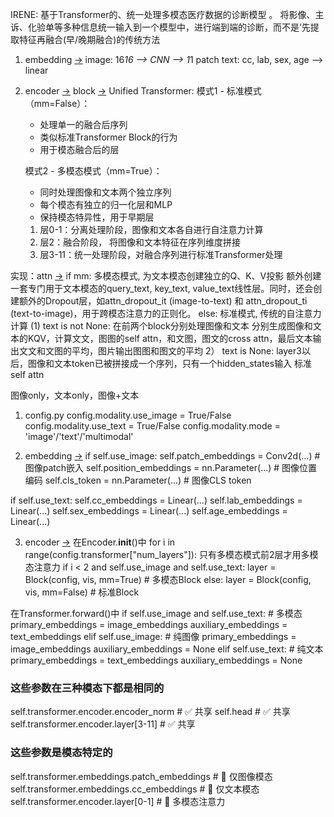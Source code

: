 IRENE:
基于Transformer的、统一处理多模态医疗数据的诊断模型 。
将影像、主诉、化验单等多种信息统一输入到一个模型中，进行端到端的诊断，而不是‘先提取特征再融合(早/晚期融合)的传统方法 

1. embedding [→](embed.py)
image: 16*16 --> CNN --> 1*1 patch
text: cc, lab, sex, age --> linear

2. encoder [→](encoder.py) block [→](block.py)
Unified Transformer:
    模式1 - 标准模式（mm=False）：
    - 处理单一的融合后序列
    - 类似标准Transformer Block的行为
    - 用于模态融合后的层
    
    模式2 - 多模态模式（mm=True）：
    - 同时处理图像和文本两个独立序列
    - 每个模态有独立的归一化层和MLP
    - 保持模态特异性，用于早期层

    1. 层0-1：分离处理阶段，图像和文本各自进行自注意力计算
    2. 层2：融合阶段， 将图像和文本特征在序列维度拼接
    3. 层3-11：统一处理阶段，对融合序列进行标准Transformer处理

实现：attn [→](attention.py)
if mm: 多模态模式, 为文本模态创建独立的Q、K、V投影
    额外创建一套专门用于文本模态的query_text, key_text, value_text线性层。同时，还会创建额外的Dropout层，如attn_dropout_it (image-to-text) 和 attn_dropout_ti (text-to-image)，用于跨模态注意力的正则化。
else: 标准模式, 传统的自注意力计算 
    (1) text is not None: 在前两个block分别处理图像和文本
        分别生成图像和文本的KQV，计算文文，图图的self attn，和文图，图文的cross attn，最后文本输出文文和文图的平均，图片输出图图和图文的平均
    2） text is None: layer3以后，图像和文本token已被拼接成一个序列，只有一个hidden_states输入
        标准self attn



图像only，文本only，图像+文本

1. config.py
config.modality.use_image = True/False
config.modality.use_text = True/False
config.modality.mode = 'image'/'text'/'multimodal'

2. embedding [→](embed.py)
if self.use_image:
    self.patch_embeddings = Conv2d(...)  # 图像patch嵌入
    self.position_embeddings = nn.Parameter(...)  # 图像位置编码
    self.cls_token = nn.Parameter(...)  # 图像CLS token
 
if self.use_text:
    self.cc_embeddings = Linear(...)
    self.lab_embeddings = Linear(...)
    self.sex_embeddings = Linear(...)
    self.age_embeddings = Linear(...)

3. encoder [→](encoder.py)
在Encoder.__init__()中
for i in range(config.transformer["num_layers"]):
    只有多模态模式前2层才用多模态注意力
    if i < 2 and self.use_image and self.use_text:
        layer = Block(config, vis, mm=True)  # 多模态Block
    else:
        layer = Block(config, vis, mm=False)  # 标准Block

在Transformer.forward()中
if self.use_image and self.use_text:
    # 多模态
    primary_embeddings = image_embeddings
    auxiliary_embeddings = text_embeddings
elif self.use_image:
    # 纯图像
    primary_embeddings = image_embeddings
    auxiliary_embeddings = None
elif self.use_text:
    # 纯文本
    primary_embeddings = text_embeddings
    auxiliary_embeddings = None

### 这些参数在三种模态下都是相同的
self.transformer.encoder.encoder_norm  # ✅ 共享
self.head  # ✅ 共享
self.transformer.encoder.layer[3-11]  # ✅ 共享

### 这些参数是模态特定的
self.transformer.embeddings.patch_embeddings  # 🔸 仅图像模态
self.transformer.embeddings.cc_embeddings     # 🔸 仅文本模态
self.transformer.encoder.layer[0-1]  # 🔸 多模态注意力
